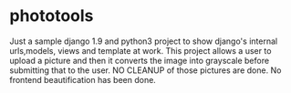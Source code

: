 # phototools
Just a sample django 1.9 and python3 project to show django's internal urls,models, views and template at work. This project allows a user to upload a picture and then it converts the image into grayscale before submitting that to the user. NO CLEANUP of those pictures are done. No frontend beautification has been done.
